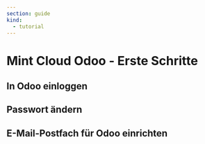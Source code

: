 ```yaml
---
section: guide
kind:
  - tutorial
---
```

# Mint Cloud Odoo - Erste Schritte

## In Odoo einloggen

## Passwort ändern

## E-Mail-Postfach für Odoo einrichten


